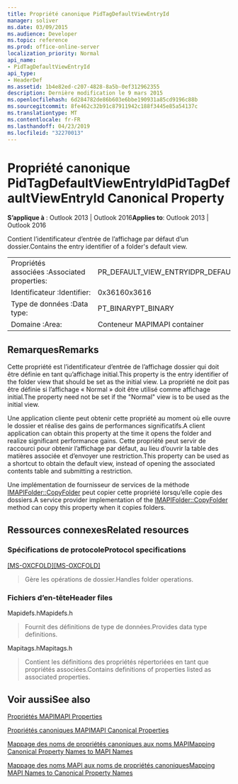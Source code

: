 ```yaml
---
title: Propriété canonique PidTagDefaultViewEntryId
manager: soliver
ms.date: 03/09/2015
ms.audience: Developer
ms.topic: reference
ms.prod: office-online-server
localization_priority: Normal
api_name:
- PidTagDefaultViewEntryId
api_type:
- HeaderDef
ms.assetid: 1b4e82ed-c207-4828-8a5b-0ef312962355
description: Dernière modification le 9 mars 2015
ms.openlocfilehash: 6d284782de86b603e6bbe190931a85cd9196c88b
ms.sourcegitcommit: 8fe462c32b91c87911942c188f3445e85a54137c
ms.translationtype: MT
ms.contentlocale: fr-FR
ms.lasthandoff: 04/23/2019
ms.locfileid: "32270013"
---
```

# <a name="pidtagdefaultviewentryid-canonical-property"></a><span data-ttu-id="398cb-103">Propriété canonique PidTagDefaultViewEntryId</span><span class="sxs-lookup"><span data-stu-id="398cb-103">PidTagDefaultViewEntryId Canonical Property</span></span>

  
  
<span data-ttu-id="398cb-104">**S’applique à** : Outlook 2013 | Outlook 2016</span><span class="sxs-lookup"><span data-stu-id="398cb-104">**Applies to**: Outlook 2013 | Outlook 2016</span></span> 
  
<span data-ttu-id="398cb-105">Contient l’identificateur d’entrée de l’affichage par défaut d’un dossier.</span><span class="sxs-lookup"><span data-stu-id="398cb-105">Contains the entry identifier of a folder's default view.</span></span>
  
|||
|:-----|:-----|
|<span data-ttu-id="398cb-106">Propriétés associées :</span><span class="sxs-lookup"><span data-stu-id="398cb-106">Associated properties:</span></span>  <br/> |<span data-ttu-id="398cb-107">PR_DEFAULT_VIEW_ENTRYID</span><span class="sxs-lookup"><span data-stu-id="398cb-107">PR_DEFAULT_VIEW_ENTRYID</span></span>  <br/> |
|<span data-ttu-id="398cb-108">Identificateur :</span><span class="sxs-lookup"><span data-stu-id="398cb-108">Identifier:</span></span>  <br/> |<span data-ttu-id="398cb-109">0x3616</span><span class="sxs-lookup"><span data-stu-id="398cb-109">0x3616</span></span>  <br/> |
|<span data-ttu-id="398cb-110">Type de données :</span><span class="sxs-lookup"><span data-stu-id="398cb-110">Data type:</span></span>  <br/> |<span data-ttu-id="398cb-111">PT_BINARY</span><span class="sxs-lookup"><span data-stu-id="398cb-111">PT_BINARY</span></span>  <br/> |
|<span data-ttu-id="398cb-112">Domaine :</span><span class="sxs-lookup"><span data-stu-id="398cb-112">Area:</span></span>  <br/> |<span data-ttu-id="398cb-113">Conteneur MAPI</span><span class="sxs-lookup"><span data-stu-id="398cb-113">MAPI container</span></span>  <br/> |
   
## <a name="remarks"></a><span data-ttu-id="398cb-114">Remarques</span><span class="sxs-lookup"><span data-stu-id="398cb-114">Remarks</span></span>

<span data-ttu-id="398cb-115">Cette propriété est l’identificateur d’entrée de l’affichage dossier qui doit être définie en tant qu’affichage initial.</span><span class="sxs-lookup"><span data-stu-id="398cb-115">This property is the entry identifier of the folder view that should be set as the initial view.</span></span> <span data-ttu-id="398cb-116">La propriété ne doit pas être définie si l’affichage « Normal » doit être utilisé comme affichage initial.</span><span class="sxs-lookup"><span data-stu-id="398cb-116">The property need not be set if the "Normal" view is to be used as the initial view.</span></span>
  
<span data-ttu-id="398cb-117">Une application cliente peut obtenir cette propriété au moment où elle ouvre le dossier et réalise des gains de performances significatifs.</span><span class="sxs-lookup"><span data-stu-id="398cb-117">A client application can obtain this property at the time it opens the folder and realize significant performance gains.</span></span> <span data-ttu-id="398cb-118">Cette propriété peut servir de raccourci pour obtenir l’affichage par défaut, au lieu d’ouvrir la table des matières associée et d’envoyer une restriction.</span><span class="sxs-lookup"><span data-stu-id="398cb-118">This property can be used as a shortcut to obtain the default view, instead of opening the associated contents table and submitting a restriction.</span></span>
  
<span data-ttu-id="398cb-119">Une implémentation de fournisseur de services de la méthode [IMAPIFolder::CopyFolder](imapifolder-copyfolder.md) peut copier cette propriété lorsqu’elle copie des dossiers.</span><span class="sxs-lookup"><span data-stu-id="398cb-119">A service provider implementation of the [IMAPIFolder::CopyFolder](imapifolder-copyfolder.md) method can copy this property when it copies folders.</span></span> 
  
## <a name="related-resources"></a><span data-ttu-id="398cb-120">Ressources connexes</span><span class="sxs-lookup"><span data-stu-id="398cb-120">Related resources</span></span>

### <a name="protocol-specifications"></a><span data-ttu-id="398cb-121">Spécifications de protocole</span><span class="sxs-lookup"><span data-stu-id="398cb-121">Protocol specifications</span></span>

<span data-ttu-id="398cb-122">[[MS-OXCFOLD]](https://msdn.microsoft.com/library/c0f31b95-c07f-486c-98d9-535ed9705fbf%28Office.15%29.aspx)</span><span class="sxs-lookup"><span data-stu-id="398cb-122">[[MS-OXCFOLD]](https://msdn.microsoft.com/library/c0f31b95-c07f-486c-98d9-535ed9705fbf%28Office.15%29.aspx)</span></span>
  
> <span data-ttu-id="398cb-123">Gère les opérations de dossier.</span><span class="sxs-lookup"><span data-stu-id="398cb-123">Handles folder operations.</span></span>
    
### <a name="header-files"></a><span data-ttu-id="398cb-124">Fichiers d’en-tête</span><span class="sxs-lookup"><span data-stu-id="398cb-124">Header files</span></span>

<span data-ttu-id="398cb-125">Mapidefs.h</span><span class="sxs-lookup"><span data-stu-id="398cb-125">Mapidefs.h</span></span>
  
> <span data-ttu-id="398cb-126">Fournit des définitions de type de données.</span><span class="sxs-lookup"><span data-stu-id="398cb-126">Provides data type definitions.</span></span>
    
<span data-ttu-id="398cb-127">Mapitags.h</span><span class="sxs-lookup"><span data-stu-id="398cb-127">Mapitags.h</span></span>
  
> <span data-ttu-id="398cb-128">Contient les définitions des propriétés répertoriées en tant que propriétés associées.</span><span class="sxs-lookup"><span data-stu-id="398cb-128">Contains definitions of properties listed as associated properties.</span></span>
    
## <a name="see-also"></a><span data-ttu-id="398cb-129">Voir aussi</span><span class="sxs-lookup"><span data-stu-id="398cb-129">See also</span></span>



[<span data-ttu-id="398cb-130">Propriétés MAPI</span><span class="sxs-lookup"><span data-stu-id="398cb-130">MAPI Properties</span></span>](mapi-properties.md)
  
[<span data-ttu-id="398cb-131">Propriétés canoniques MAPI</span><span class="sxs-lookup"><span data-stu-id="398cb-131">MAPI Canonical Properties</span></span>](mapi-canonical-properties.md)
  
[<span data-ttu-id="398cb-132">Mappage des noms de propriétés canoniques aux noms MAPI</span><span class="sxs-lookup"><span data-stu-id="398cb-132">Mapping Canonical Property Names to MAPI Names</span></span>](mapping-canonical-property-names-to-mapi-names.md)
  
[<span data-ttu-id="398cb-133">Mappage des noms MAPI aux noms de propriétés canoniques</span><span class="sxs-lookup"><span data-stu-id="398cb-133">Mapping MAPI Names to Canonical Property Names</span></span>](mapping-mapi-names-to-canonical-property-names.md)

